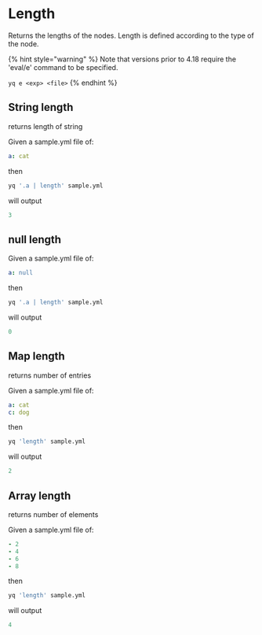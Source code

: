 # Length

Returns the lengths of the nodes. Length is defined according to the type of the node.

{% hint style="warning" %}
Note that versions prior to 4.18 require the 'eval/e' command to be specified.&#x20;

`yq e <exp> <file>`
{% endhint %}

## String length
returns length of string

Given a sample.yml file of:
```yaml
a: cat
```
then
```bash
yq '.a | length' sample.yml
```
will output
```yaml
3
```

## null length
Given a sample.yml file of:
```yaml
a: null
```
then
```bash
yq '.a | length' sample.yml
```
will output
```yaml
0
```

## Map length
returns number of entries

Given a sample.yml file of:
```yaml
a: cat
c: dog
```
then
```bash
yq 'length' sample.yml
```
will output
```yaml
2
```

## Array length
returns number of elements

Given a sample.yml file of:
```yaml
- 2
- 4
- 6
- 8
```
then
```bash
yq 'length' sample.yml
```
will output
```yaml
4
```

